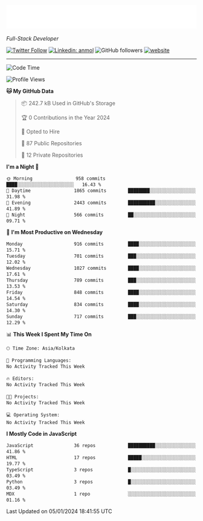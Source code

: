 <!-- START:readme-typing -->
<img src="readme-typing.svg" />
<!-- END:readme-typing -->

<p><em>Full-Stack Developer</em></p>

[![Twitter Follow](https://img.shields.io/twitter/follow/tonalmathew?style=flat)](https://twitter.com/intent/follow?screen_name=tonalmathew)
[![Linkedin: anmol](https://img.shields.io/badge/tonal-mathew?style=flat-square&logo=Linkedin&logoColor=white&link=https://www.linkedin.com/in/tonal-mathew/)](https://www.linkedin.com/in/tonal-mathew/)
![GitHub followers](https://img.shields.io/github/followers/tonalmathew?label=Follow&style=social)
[![website](https://img.shields.io/badge/Website-46a2f1.svg?&style=flat-square&logo=Google-Chrome&logoColor=white&link=http://tonalmathew.github.io/)](http://tonalmathew.github.io/)

---
<!--START_SECTION:waka-->
![Code Time](http://img.shields.io/badge/Code%20Time-1%2C190%20hrs%2058%20mins-blue)

![Profile Views](http://img.shields.io/badge/Profile%20Views-0-blue)

**🐱 My GitHub Data** 

> 📦 242.7 kB Used in GitHub's Storage 
 > 
> 🏆 0 Contributions in the Year 2024
 > 
> 💼 Opted to Hire
 > 
> 📜 87 Public Repositories 
 > 
> 🔑 12 Private Repositories 
 > 
**I'm a Night 🦉** 

```text
🌞 Morning                958 commits         ████░░░░░░░░░░░░░░░░░░░░░   16.43 % 
🌆 Daytime                1865 commits        ████████░░░░░░░░░░░░░░░░░   31.98 % 
🌃 Evening                2443 commits        ██████████░░░░░░░░░░░░░░░   41.89 % 
🌙 Night                  566 commits         ██░░░░░░░░░░░░░░░░░░░░░░░   09.71 % 
```
📅 **I'm Most Productive on Wednesday** 

```text
Monday                   916 commits         ████░░░░░░░░░░░░░░░░░░░░░   15.71 % 
Tuesday                  701 commits         ███░░░░░░░░░░░░░░░░░░░░░░   12.02 % 
Wednesday                1027 commits        ████░░░░░░░░░░░░░░░░░░░░░   17.61 % 
Thursday                 789 commits         ███░░░░░░░░░░░░░░░░░░░░░░   13.53 % 
Friday                   848 commits         ████░░░░░░░░░░░░░░░░░░░░░   14.54 % 
Saturday                 834 commits         ████░░░░░░░░░░░░░░░░░░░░░   14.30 % 
Sunday                   717 commits         ███░░░░░░░░░░░░░░░░░░░░░░   12.29 % 
```


📊 **This Week I Spent My Time On** 

```text
🕑︎ Time Zone: Asia/Kolkata

💬 Programming Languages: 
No Activity Tracked This Week

🔥 Editors: 
No Activity Tracked This Week

🐱‍💻 Projects: 
No Activity Tracked This Week

💻 Operating System: 
No Activity Tracked This Week
```

**I Mostly Code in JavaScript** 

```text
JavaScript               36 repos            ██████████░░░░░░░░░░░░░░░   41.86 % 
HTML                     17 repos            █████░░░░░░░░░░░░░░░░░░░░   19.77 % 
TypeScript               3 repos             █░░░░░░░░░░░░░░░░░░░░░░░░   03.49 % 
Python                   3 repos             █░░░░░░░░░░░░░░░░░░░░░░░░   03.49 % 
MDX                      1 repo              ░░░░░░░░░░░░░░░░░░░░░░░░░   01.16 % 
```




 Last Updated on 05/01/2024 18:41:55 UTC
<!--END_SECTION:waka-->
